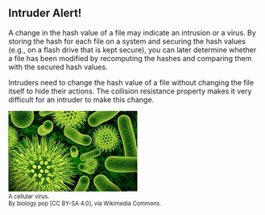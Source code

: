 ## Intruder Alert!
A change in the hash value of a file may indicate an intrusion or a virus. By storing the hash for each file on a system and securing the hash values (e.g., on a flash drive that is kept secure), you can later determine whether a file has been modified by recomputing the hashes and comparing them with the secured hash values. 

Intruders need to change the hash value of a file without changing the file itself to hide their actions. The collision resistance property makes it very difficult for an intruder to make this change.

<figure class="snippetimg" style="margin: 0 auto;width:100%">

  <img src=".guides/img/virus.jpg" alt="A cellular virus.">
  <figcaption style="font-size: 0.8em; text-align: left;">A cellular virus.
</br>
 By biology pop [CC BY-SA 4.0], via Wikimedia Commons.</figcaption>
</figure>
